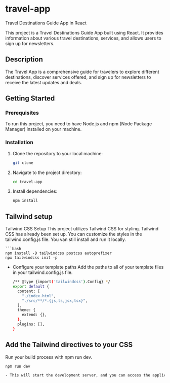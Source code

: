 # travel-app
Travel Destinations Guide App in React

This project is a Travel Destinations Guide App built using React. It provides information about various travel destinations, services, and allows users to sign up for newsletters.

## Description

The Travel App is a comprehensive guide for travelers to explore different destinations, discover services offered, and sign up for newsletters to receive the latest updates and deals.

## Getting Started

### Prerequisites

To run this project, you need to have Node.js and npm (Node Package Manager) installed on your machine.

### Installation

1. Clone the repository to your local machine:

   ```bash
   git clone 

2. Navigate to the project directory:

    ```bash
    cd travel-app

3. Install dependencies:

    ```bash
    npm install

## Tailwind setup
Tailwind CSS Setup
This project utilizes Tailwind CSS for styling. Tailwind CSS has already been set up. You can customize the styles in the tailwind.config.js file.
You  van still install and run it locally.

    ```bash 
    npm install -D tailwindcss postcss autoprefixer
    npx tailwindcss init -p

- Configure your template paths
Add the paths to all of your template files in your tailwind.config.js file.

    ```bash
    /** @type {import('tailwindcss').Config} */
    export default {
      content: [
        "./index.html",
        "./src/**/*.{js,ts,jsx,tsx}",
      ],
      theme: {
        extend: {},
      },
      plugins: [],
    }

## Add the Tailwind directives to your CSS
Run your build process with npm run dev.
   ```bash
   npm run dev

- This will start the development server, and you can access the application at http://localhost:3000.


